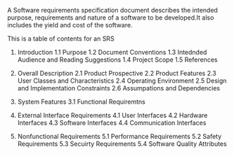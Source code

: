 A Software requirements specification document describes the intended purpose, requirements and nature of a software to be developed.It also includes the yield and cost of the software.

This is a table of contents for an SRS

1. Introduction
1.1 Purpose
1.2 Document Conventions
1.3 Intednded Audience and Reading Suggestions
1.4 Project Scope
1.5 References

2. Overall Description
2.1 Product Prospective
2.2 Product Features
2.3 User Classes and Characteristics
2.4 Operating Environment
2.5 Design and Implementation Constraints
2.6 Assumpations and Dependencies

3. System Features
3.1 Functional Requiremtns

4. External Interface Requirements
4.1 User Interfaces
4.2 Hardware Interfaces
4.3 Software Interfaces
4.4 Communication Interfaces

5. Nonfunctional Requirements
5.1 Performance Requirements 
5.2 Safety Requirements
5.3 Secuirty Requirements
5.4 Software Quality Attributes
